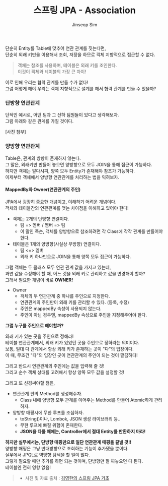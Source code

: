 ﻿---
layout: post
title: "스프링 JPA - Association"
categories: Springboot
tags: [java]
author:
  - Jinseop Sim
toc: true
---
단순히 Entity를 Table에 맞추어 연관 관계를 짓는다면,  
단순히 외래 키만을 이용해서 조회, 저장을 하므로 객체 지향적으로 접근할 수 없다.  

> 객체는 참조를 사용하며, 테이블은 외래 키를 조인한다.  
> 이것이 객체와 테이블의 가장 큰 차이!  

이로 인해 우리는 협력 관계를 만들 수가 없다!  
그럼 어떻게 해야 우리는 객체 지향적으로 설계를 해서 협력 관계를 만들 수 있을까?  

### 단방향 연관관계
단적인 예시로, 어떤 팀과 그 산하 팀원들이 있다고 생각해보자.  
그럼 아래와 같은 관계를 가질 것이다.  

[사진 첨부]

### 양방향 연관관계
Table은, 관계의 방향이 존재하지 않는다.  
그 말은, 외래키만 만들어 놓으면 양방향으로 모두 JOIN을 통해 접근이 가능하다.  
하지만 객체는 알다시피, 양쪽 모두 Entity가 존재해야 참조가 가능하다.  
이제부터 객체에서 양방향 연관관계를 처리하는 법을 익혀보자.  

#### MappedBy와 Owner(연관관계의 주인)
JPA에서 굉장히 중요한 개념이고, 이해하기 어려운 개념이다.  
객체와 테이블간의 연관관계를 맺는 차이점을 이해하고 있어야 한다!  

- 객체는 2개의 단방향 연결이다.
  - 팀 => 멤버 / 멤버 => 팀
  - 이 말인 즉슨, 객체를 양방향으로 참조하려면 각 Class에 각각 관계를 만들어야한다.
- 테이블은 1개의 양방향(사실상 무방향) 연결이다.
  - 팀 <=> 멤버
  - 외래 키 하나만으로 JOIN을 통해 양쪽 모두 접근이 가능하다.

그럼 객체는 두 클래스 모두 연관 관계 값을 가지고 있는데,  
과연 값을 수정해야 할 때, 어느 것을 외래 키로 관리하고 값을 변경해야 할까?  
그래서 필요한 개념이 바로 __OWNER!__  

- Owner
  - 객체의 두 연관관계 중 하나를 주인으로 지정한다.
  - 연관관계의 주인만이 외래 키를 관리할 수 있다. (등록, 수정)
  - 주인은 mappedBy 속성이 사용되지 않는다.
  - 주인이 아닌 경우엔, mappedBy 속성으로 주인을 지정해주어야 한다.

__그럼 누구를 주인으로 해야할까?__  

외래 키가 있는 곳을 주인으로 정해라!  
테이블 연관관계에서, 외래 키가 있었던 곳을 주인으로 정하라는 의미이다.  
보통, 일대 다 관계에서 항상 외래 키가 존재하는 곳이 "다"의 입장이다.  
이 때, 무조건 "다"의 입장인 곳이 연관관계의 주인이 되는 것이 깔끔하다!  

그리고 반드시 연관관계의 주인에는 값을 입력해 줄 것!  
그리고 순수 객체 상태를 고려해서 항상 양쪽 모두 값을 설정할 것!  

그리고 또 신경써야할 점은,  
- 연관관계 편의 Method를 생성해주자.
  - Class 내에 양방향 모두 관계를 이어주는 Method를 만들어 Atomic하게 관리하자.
- 양방향 매핑시에 무한 루프를 조심하자.
  - toString()이나, Lombok, JSON 생성 라이브러리 등..
  - 무한 루프에 빠질 위험이 존재한다.
  - __JSON을 다룰 때에는, Controller에서 절대 Entity를 반환하지 마라!__

__하지만 실무에서는, 단방향 매핑만으로 일단 연관관계 매핑을 끝낼 것!!__  
양방향 매핑은 그냥 반대방향으로 조회하는 기능이 추가됐을 뿐이다.  
실무에서 JPQL로 역방향 탐색을 할 일이 많다.  
그렇게 필요할 때만 추가를 하면 되는 것이며, 단방향만 잘 짜놓으면 다 된다.  
테이블엔 전혀 영향 없음!   

> - 사진 및 자료 출처 : [김영한의 스프링 JPA 기초](https://www.inflearn.com/course/ORM-JPA-Basic/dashboard)